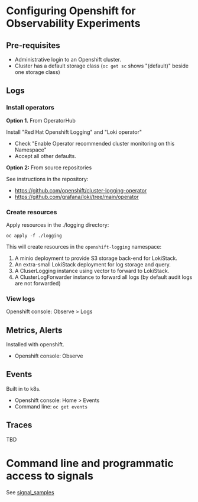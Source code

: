 # Configuring Openshift for Observability Experiments

## Pre-requisites

-   Administrative login to an Openshift cluster.
-   Cluster has a default storage class (`oc get sc` shows \"(default)\"
    beside one storage class)

## Logs

### Install operators

**Option 1.** From OperatorHub

Install "Red Hat Openshift Logging" and "Loki operator"

-   Check "Enable Operator recommended cluster monitoring on this Namespace"
-   Accept all other defaults.

**Option 2:** From source repositories

See instructions in the repository:

-   <https://github.com/openshift/cluster-logging-operator>
-   <https://github.com/grafana/loki/tree/main/operator>

### Create resources

Apply resources in the ./logging directory:

    oc apply -f ./logging

This will create resources in the `openshift-logging` namespace:

1.  A minio deployment to provide S3 storage back-end for LokiStack.
2.  An extra-small LokiStack deployment for log storage and query.
3.  A CluserLogging instance using vector to forward to LokiStack.
4.  A ClusterLogForwarder instance to forward all logs (by default audit logs are not forwarded)

### View logs

Openshift console: Observe > Logs

## Metrics, Alerts

Installed with openshift. 
- Openshift console: Observe

## Events

Built in to k8s. 
- Openshift console: Home > Events 
- Command line: `oc get events`

## Traces

TBD


# Command line and programmatic access to signals

See [signal_samples](./signal_samples/README.md)
